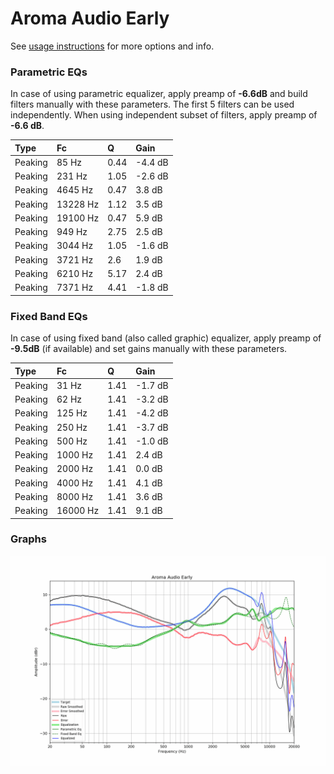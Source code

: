 # Aroma Audio Early
See [usage instructions](https://github.com/jaakkopasanen/AutoEq#usage) for more options and info.

### Parametric EQs
In case of using parametric equalizer, apply preamp of **-6.6dB** and build filters manually
with these parameters. The first 5 filters can be used independently.
When using independent subset of filters, apply preamp of **-6.6 dB**.

| Type    | Fc       |    Q | Gain    |
|:--------|:---------|:-----|:--------|
| Peaking | 85 Hz    | 0.44 | -4.4 dB |
| Peaking | 231 Hz   | 1.05 | -2.6 dB |
| Peaking | 4645 Hz  | 0.47 | 3.8 dB  |
| Peaking | 13228 Hz | 1.12 | 3.5 dB  |
| Peaking | 19100 Hz | 0.47 | 5.9 dB  |
| Peaking | 949 Hz   | 2.75 | 2.5 dB  |
| Peaking | 3044 Hz  | 1.05 | -1.6 dB |
| Peaking | 3721 Hz  | 2.6  | 1.9 dB  |
| Peaking | 6210 Hz  | 5.17 | 2.4 dB  |
| Peaking | 7371 Hz  | 4.41 | -1.8 dB |

### Fixed Band EQs
In case of using fixed band (also called graphic) equalizer, apply preamp of **-9.5dB**
(if available) and set gains manually with these parameters.

| Type    | Fc       |    Q | Gain    |
|:--------|:---------|:-----|:--------|
| Peaking | 31 Hz    | 1.41 | -1.7 dB |
| Peaking | 62 Hz    | 1.41 | -3.2 dB |
| Peaking | 125 Hz   | 1.41 | -4.2 dB |
| Peaking | 250 Hz   | 1.41 | -3.7 dB |
| Peaking | 500 Hz   | 1.41 | -1.0 dB |
| Peaking | 1000 Hz  | 1.41 | 2.4 dB  |
| Peaking | 2000 Hz  | 1.41 | 0.0 dB  |
| Peaking | 4000 Hz  | 1.41 | 4.1 dB  |
| Peaking | 8000 Hz  | 1.41 | 3.6 dB  |
| Peaking | 16000 Hz | 1.41 | 9.1 dB  |

### Graphs
![](./Aroma%20Audio%20Early.png)